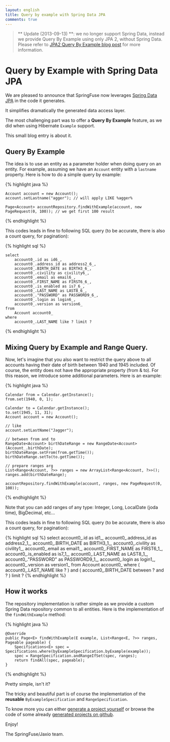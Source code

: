 ```yaml
---
layout: english
title: Query by example with Spring Data JPA
comments: true
---
```


> ** Update (2013-09-13) **: we no longer support Spring Data, instead we provide Query By Example using only JPA 2, without Spring Data.
> Please refer to [JPA2 Query By Example blog post](/2012/09/05/jpa-query-by-example.html) for more information.

# Query by Example with Spring Data JPA

We are pleased to announce that SpringFuse now leverages <a href="http://www.springsource.org/spring-data/jpa">Spring Data JPA</a> in the code it generates.

It simplifies dramatically the generated data access layer.

The most challenging part was to offer a **Query By Example** feature, as we did when using Hibernate `Example` support.

This small blog entry is about it.

## Query By Example

The idea is to use an entity as a parameter holder when doing query on an entity.
For example, assuming we have an `Account` entity with a `lastname` property. Here is how to do a simple query by example:

{% highlight java %}

	Account account = new Account();
	account.setLastname("agger"); // will apply LIKE %agger%
	
	Page<Account> accountRepository.findWithExample(account, new PageRequest(0, 100)); // we get first 100 result

{% endhighlight %}

This codes leads in fine to following SQL query (to be accurate, there is also a count query, for pagination):

{% highlight sql %}

	select
        account0_.id as id6_,
        account0_.address_id as address2_6_,
        account0_.BIRTH_DATE as BIRTH3_6_,
        account0_.civility as civility6_,
        account0_.email as email6_,
        account0_.FIRST_NAME as FIRST6_6_,
        account0_.is_enabled as is7_6_,
        account0_.LAST_NAME as LAST8_6_,
        account0_."PASSWORD" as PASSWORD9_6_,
        account0_.login as login6_,
        account0_.version as version6_ 
    from
        Account account0_ 
    where
        account0_.LAST_NAME like ? limit ?
 
{% endhighlight %}

## Mixing Query by Example and Range Query.

Now, let's imagine that you also want to restrict the query above to all accounts having their date of birth between 1940 and 1945 included.
Of course, the entity does not have the appropriate property (from & to). 
For this reason, we introduce some additional parameters. Here is an example:

{% highlight java %}

	Calendar from = Calendar.getInstance();
	from.set(1940, 0, 1);
	
	Calendar to = Calendar.getInstance();
	to.set(1945, 11, 31);
	Account account = new Account();
	
	// like
	account.setLastName("Jagger");        
	
	// between from and to
	RangeDate<Account> birthDateRange = new RangeDate<Account>(Account_.birthDate);
	birthDateRange.setFrom(from.getTime());
	birthDateRange.setTo(to.getTime());
	
	// prepare ranges arg
	List<Range<Account, ?>> ranges = new ArrayList<Range<Account, ?>>();
	ranges.add(birthDateRange);
	
	accountRepository.findWithExample(account, ranges, new PageRequest(0, 100));
{% endhighlight %}

Note that you can add ranges of any type: Integer, Long, LocalDate (joda time), BigDecimal, etc...

This codes leads in fine to following SQL query (to be accurate, there is also a count query, for pagination):

{% highlight sql %}
	select
        account0_.id as id1_,
        account0_.address_id as address2_1_,
        account0_.BIRTH_DATE as BIRTH3_1_,
        account0_.civility as civility1_,
        account0_.email as email1_,
        account0_.FIRST_NAME as FIRST6_1_,
        account0_.is_enabled as is7_1_,
        account0_.LAST_NAME as LAST8_1_,
        account0_."PASSWORD" as PASSWORD9_1_,
        account0_.login as login1_,
        account0_.version as version1_ 
    from
        Account account0_ 
    where
        (
            account0_.LAST_NAME like ?
        ) 
        and (
            account0_.BIRTH_DATE between ? and ?
        ) limit ? 
{% endhighlight %}

## How it works

The repository implementation is rather simple as we provide a custom Spring Data repository common to all entities. 
Here is the implementation of the `findWithExample` method:

{% highlight java %}

    @Override
    public Page<E> findWithExample(E example, List<Range<E, ?>> ranges, Pageable pageable) {
        Specifications<E> spec = Specifications.where(byExampleSpecification.byExample(example));
        spec = RangeSpecification.andRangeIfSet(spec, ranges);
        return findAll(spec, pageable);
    }

{% endhighlight %}

Pretty simple, isn't it?

The tricky and beautiful part is of course the implementation of the **reusable** `ByExampleSpecification` and `RangeSpecification`.

To know more you can either <a href="/">generate a project yourself</a> or browse the code of some already <a href="https://github.com/jaxio/generated-projects">generated projects on github</a>.

Enjoy!

The SpringFuse/Jaxio team.